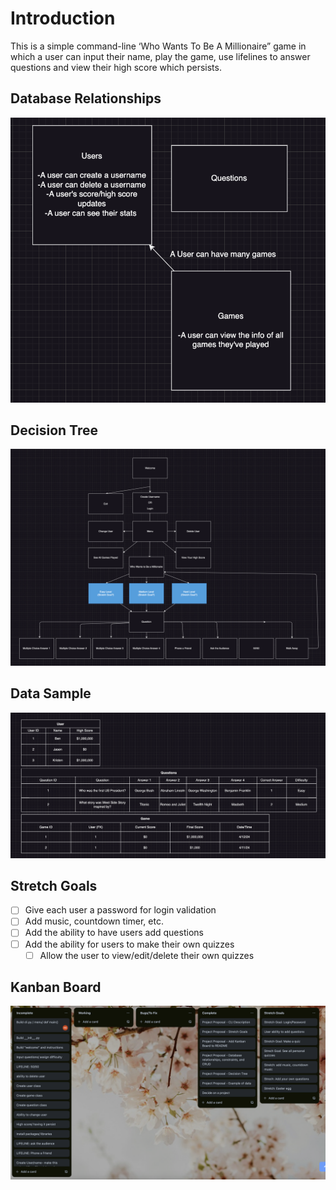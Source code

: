 # Introduction

This is a simple command-line ‘Who Wants To Be A Millionaire” game in which a user 
can input their name, play the game, use lifelines to answer questions and view their high score which persists.

## Database Relationships

<img src= "assets/Database Relationships.png">

## Decision Tree

<img src="assets/Decision Tree.png" >

## Data Sample

<img src="assets/Data Sample.png">

## Stretch Goals
- [ ] Give each user a password for login validation
- [ ] Add music, countdown timer, etc.
- [ ] Add the ability to have users add questions
- [ ] Add the ability for users to make their own quizzes
    - [ ] Allow the user to view/edit/delete their own quizzes

## Kanban Board

<img src="assets/Kanban Board.png">
